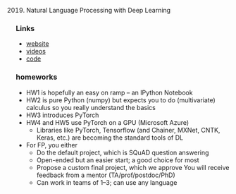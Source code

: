 
2019. Natural Language Processing with Deep Learning

### Links
- [website](http://web.stanford.edu/class/cs224n/)
- [videos](https://www.youtube.com/playlist?list=PLoROMvodv4rOhcuXMZkNm7j3fVwBBY42z)
- [code]()


### homeworks
- HW1 is hopefully an easy on ramp – an IPython Notebook
- HW2 is pure Python (numpy) but expects you to do (multivariate) calculus so you really understand the basics
- HW3 introduces PyTorch
- HW4 and HW5 use PyTorch on a GPU (Microsoft Azure)
    - Libraries like PyTorch, Tensorflow (and Chainer, MXNet, CNTK, Keras, etc.) are becoming the standard tools of DL
- For FP, you either
    - Do the default project, which is SQuAD question answering
    - Open-ended but an easier start; a good choice for most
    - Propose a custom final project, which we approve You will receive feedback from a mentor (TA/prof/postdoc/PhD)
    - Can work in teams of 1–3; can use any language
    
    
